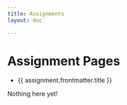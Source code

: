 ```yaml
---
title: Assignments
layout: doc

---
```


<script setup>
  import {data as assignments} from './assignments/assignments.data';
  import { withBase } from 'vitepress';
</script>

# Assignment Pages
<ul v-if="assignments.length > 0">
  <li v-for="assignment of assignments">
    <a :href="withBase(assignment.url)">{{ assignment.frontmatter.title }}</a>
  </li>
</ul>
<p v-else>
  Nothing here yet!
</p>
